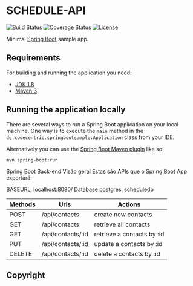 # SCHEDULE-API

[![Build Status](https://travis-ci.org/codecentric/springboot-sample-app.svg?branch=master)](https://travis-ci.org/codecentric/springboot-sample-app)
[![Coverage Status](https://coveralls.io/repos/github/codecentric/springboot-sample-app/badge.svg?branch=master)](https://coveralls.io/github/codecentric/springboot-sample-app?branch=master)
[![License](http://img.shields.io/:license-apache-blue.svg)](http://www.apache.org/licenses/LICENSE-2.0.html)

Minimal [Spring Boot](http://projects.spring.io/spring-boot/) sample app.

## Requirements

For building and running the application you need:

- [JDK 1.8](http://www.oracle.com/technetwork/java/javase/downloads/jdk8-downloads-2133151.html)
- [Maven 3](https://maven.apache.org)

## Running the application locally

There are several ways to run a Spring Boot application on your local machine. One way is to execute the `main` method in the `de.codecentric.springbootsample.Application` class from your IDE.

Alternatively you can use the [Spring Boot Maven plugin](https://docs.spring.io/spring-boot/docs/current/reference/html/build-tool-plugins-maven-plugin.html) like so:

```shell
mvn spring-boot:run
```

Spring Boot Back-end
Visão geral
Estas são APIs que o Spring Boot App exportará:

BASEURL: localhost:8080/
Database postgres: scheduledb


Methods	  | Urls	             | Actions
----------|--------------------|---------
POST	    |  /api/contacts	   |create new contacts
GET	      |  /api/contacts	   |retrieve all contacts
GET	      |  /api/contacts/:id |retrieve a contacts by :id
PUT	      |  /api/contacts/:id |update a contacts by :id
DELETE	  |  /api/contacts/:id |delete a contacts by :id

## Copyright
